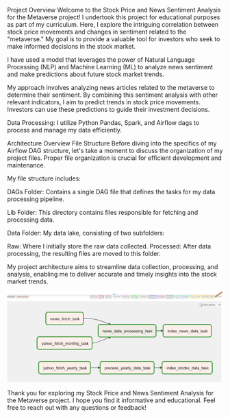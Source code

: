 Project Overview
Welcome to the Stock Price and News Sentiment Analysis for the Metaverse project! I undertook this project for educational purposes as part of my curriculum. Here, I explore the intriguing correlation between stock price movements and changes in sentiment related to the "metaverse." My goal is to provide a valuable tool for investors who seek to make informed decisions in the stock market.

I have used a model that leverages the power of Natural Language Processing (NLP) and Machine Learning (ML) to analyze news sentiment and make predictions about future stock market trends.

My approach involves analyzing news articles related to the metaverse to determine their sentiment. By combining this sentiment analysis with other relevant indicators, I aim to predict trends in stock price movements. Investors can use these predictions to guide their investment decisions.

Data Processing: I utilize Python Pandas, Spark, and Airflow dags to process and manage my data efficiently.

Architecture Overview
File Structure
Before diving into the specifics of my Airflow DAG structure, let's take a moment to discuss the organization of my project files. Proper file organization is crucial for efficient development and maintenance.

My file structure includes:

DAGs Folder: Contains a single DAG file that defines the tasks for my data processing pipeline.

Lib Folder: This directory contains files responsible for fetching and processing data.

Data Folder: My data lake, consisting of two subfolders:

Raw: Where I initially store the raw data collected.
Processed: After data processing, the resulting files are moved to this folder.

My project architecture aims to streamline data collection, processing, and analysis, enabling me to deliver accurate and timely insights into the stock market trends.

<img src="dags structure.png" alt="Logo">

Thank you for exploring my Stock Price and News Sentiment Analysis for the Metaverse project. I hope you find it informative and educational. Feel free to reach out with any questions or feedback!